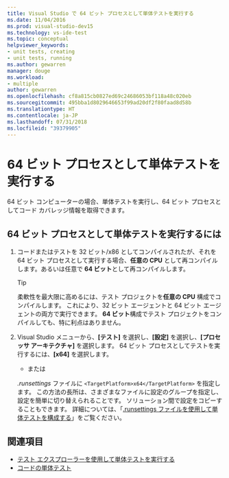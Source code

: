 ```yaml
---
title: Visual Studio で 64 ビット プロセスとして単体テストを実行する
ms.date: 11/04/2016
ms.prod: visual-studio-dev15
ms.technology: vs-ide-test
ms.topic: conceptual
helpviewer_keywords:
- unit tests, creating
- unit tests, running
ms.author: gewarren
manager: douge
ms.workload:
- multiple
author: gewarren
ms.openlocfilehash: cf8a815cb0827ed69c24686053bf118a48c020eb
ms.sourcegitcommit: 495bba1d8029646653f99ad20df2f80faad8d58b
ms.translationtype: HT
ms.contentlocale: ja-JP
ms.lasthandoff: 07/31/2018
ms.locfileid: "39379905"
---
```

# <a name="run-a-unit-test-as-a-64-bit-process"></a>64 ビット プロセスとして単体テストを実行する

64 ビット コンピューターの場合、単体テストを実行し、64 ビット プロセスとしてコード カバレッジ情報を取得できます。

## <a name="to-run-a-unit-test-as-a-64-bit-process"></a>64 ビット プロセスとして単体テストを実行するには

1. コードまたはテストを 32 ビット/x86 としてコンパイルされたが、それを 64 ビット プロセスとして実行する場合、**任意の CPU** として再コンパイルします。あるいは任意で **64 ビット**として再コンパイルします。

    > [!TIP]
    > 柔軟性を最大限に高めるには、テスト プロジェクトを**任意の CPU** 構成でコンパイルします。 これにより、32 ビット エージェントと 64 ビット エージェントの両方で実行できます。 **64 ビット**構成でテスト プロジェクトをコンパイルしても、特に利点はありません。

2. Visual Studio メニューから、**[テスト]** を選択し、**[設定]** を選択し、**[プロセッサ アーキテクチャ]** を選択します。 64 ビット プロセスとしてテストを実行するには、**[x64]** を選択します。

   - または

   *.runsettings* ファイルに `<TargetPlatform>x64</TargetPlatform>` を指定します。 この方法の長所は、さまざまなファイルに設定のグループを指定し、設定を簡単に切り替えられることです。 ソリューション間で設定をコピーすることもできます。 詳細については、「[.runsettings ファイルを使用して単体テストを構成する](../test/configure-unit-tests-by-using-a-dot-runsettings-file.md)」をご覧ください。

## <a name="see-also"></a>関連項目

- [テスト エクスプローラーを使用して単体テストを実行する](../test/run-unit-tests-with-test-explorer.md)
- [コードの単体テスト](../test/unit-test-your-code.md)
